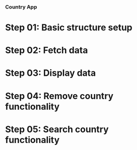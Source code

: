 ### Country App ###

# Step 01: Basic structure setup
# Step 02: Fetch data
# Step 03: Display data
# Step 04: Remove country functionality
# Step 05: Search country functionality


